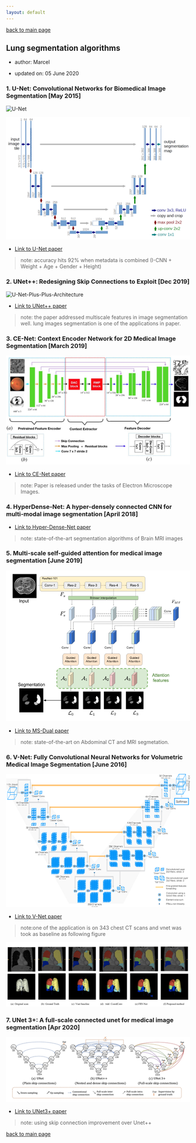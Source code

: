 ```yaml
---
layout: default
---
```


[back to main page](./)

## Lung segmentation algorithms

*   author: Marcel

*   updated on: 05 June 2020

### 1. U-Net: Convolutional Networks for Biomedical Image Segmentation [May 2015]
![U-Net](https://www.researchgate.net/publication/330447445/figure/fig1/AS:716054686863360@1547732149112/Lung-segmentation-using-U-Net-before-training-the-convolutional-neural-network-a-the.png)

![unet-Architecture](./unet.png)

*   [Link to U-Net paper](https://github.com/notagenius/openTMAS/tree/master/docs/papers/Segmentation_Unet.pdf)

> note: accuracy hits 92% when metadata is combined (I-CNN + Weight + Age + Gender + Height)


### 2. UNet++: Redesigning Skip Connections to Exploit [Dec 2019]

![U-Net-Plus-Plus-Architecture](https://images1.programmersought.com/77/da/da3782164485682b7335725784c3ee55.png)

*   [Link to UNet++ paper](https://github.com/notagenius/openTMAS/tree/master/docs/papers/Segmentation_UNetplusplus.pdf)

> note: the paper addressed multiscale features in image segmentation well. lung images segmentation is one of the applications in paper.

### 3. CE-Net: Context Encoder Network for 2D Medical Image Segmentation [March 2019]

![CENET-Architecture](./cenet.jpeg)

*   [Link to CE-Net paper](https://github.com/notagenius/openTMAS/tree/master/docs/papers/Segmentation_CENet.pdf)

> note: Paper is released under the tasks of Electron Microscope Images.

### 4. HyperDense-Net: A hyper-densely connected CNN for multi-modal image segmentation [April 2018]

*   [Link to Hyper-Dense-Net paper](https://github.com/notagenius/openTMAS/tree/master/docs/papers/Segmentation_HyperDenseNet.pdf)

> note: state-of-the-art segmentation algorithms of Brain MRI images

### 5. Multi-scale self-guided attention for medical image segmentation [June 2019]

![ms_dual](./Ms_dual.png)

*   [Link to MS-Dual paper](https://github.com/notagenius/openTMAS/tree/master/docs/papers/Segmentation_MsDual.pdf)

> note: state-of-the-art on Abdominal CT and MRI segmetation.

### 6. V-Net: Fully Convolutional Neural Networks for Volumetric Medical Image Segmentation [June 2016]

![vnet](./vnet.png)

*   [Link to V-Net paper](https://github.com/notagenius/openTMAS/tree/master/docs/papers/Segmentation_VNet.pdf)

> note:one of the application is on 343 chest CT scans and vnet was took as baseline as following figure

![vnet](./vnetasbaseline.png)

### 7. UNet 3+: A full-scale connected unet for medical image segmentation [Apr 2020]

![unet3+](./unet3plus.png)

*   [Link to UNet3+ paper](https://github.com/notagenius/openTMAS/tree/master/docs/papers/Segmentation_UNet3plus.pdf)

> note: using skip connection improvement over Unet++

[back to main page](./)
